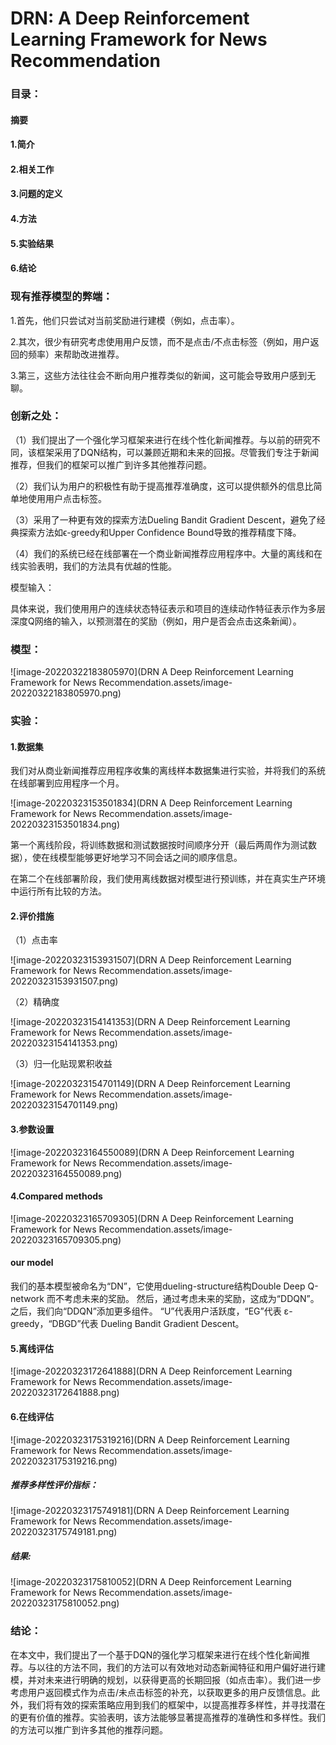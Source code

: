# DRN: A Deep Reinforcement Learning Framework for News Recommendation

### 目录：

#### 摘要

#### 1.简介

#### 2.相关工作

#### 3.问题的定义

#### 4.方法

#### 5.实验结果

#### 6.结论

### 现有推荐模型的弊端：

1.首先，他们只尝试对当前奖励进行建模（例如，点击率）。

2.其次，很少有研究考虑使用用户反馈，而不是点击/不点击标签（例如，用户返回的频率）来帮助改进推荐。

3.第三，这些方法往往会不断向用户推荐类似的新闻，这可能会导致用户感到无聊。

### 创新之处：

（1）我们提出了一个强化学习框架来进行在线个性化新闻推荐。与以前的研究不同，该框架采用了DQN结构，可以兼顾近期和未来的回报。尽管我们专注于新闻推荐，但我们的框架可以推广到许多其他推荐问题。

（2）我们认为用户的积极性有助于提高推荐准确度，这可以提供额外的信息比简单地使用用户点击标签。

（3）采用了一种更有效的探索方法Dueling Bandit Gradient Descent，避免了经典探索方法如ϵ-greedy和Upper Confidence Bound导致的推荐精度下降。

（4）我们的系统已经在线部署在一个商业新闻推荐应用程序中。大量的离线和在线实验表明，我们的方法具有优越的性能。



模型输入：

具体来说，我们使用用户的连续状态特征表示和项目的连续动作特征表示作为多层深度Q网络的输入，以预测潜在的奖励（例如，用户是否会点击这条新闻）。

### 模型：

![image-20220322183805970](DRN A Deep Reinforcement Learning Framework for News Recommendation.assets/image-20220322183805970.png)

### 实验：

#### 1.数据集

我们对从商业新闻推荐应用程序收集的离线样本数据集进行实验，并将我们的系统在线部署到应用程序一个月。

![image-20220323153501834](DRN A Deep Reinforcement Learning Framework for News Recommendation.assets/image-20220323153501834.png)

第一个离线阶段，将训练数据和测试数据按时间顺序分开（最后两周作为测试数据），使在线模型能够更好地学习不同会话之间的顺序信息。

在第二个在线部署阶段，我们使用离线数据对模型进行预训练，并在真实生产环境中运行所有比较的方法。

#### 2.评价措施

（1）点击率

![image-20220323153931507](DRN A Deep Reinforcement Learning Framework for News Recommendation.assets/image-20220323153931507.png)

（2）精确度

![image-20220323154141353](DRN A Deep Reinforcement Learning Framework for News Recommendation.assets/image-20220323154141353.png)

（3）归一化贴现累积收益

![image-20220323154701149](DRN A Deep Reinforcement Learning Framework for News Recommendation.assets/image-20220323154701149.png)

#### 3.参数设置

![image-20220323164550089](DRN A Deep Reinforcement Learning Framework for News Recommendation.assets/image-20220323164550089.png)

#### 4.Compared methods

![image-20220323165709305](DRN A Deep Reinforcement Learning Framework for News Recommendation.assets/image-20220323165709305.png)

#### our model

我们的基本模型被命名为“DN”，它使用dueling-structure结构Double Deep Q-network 而不考虑未来的奖励。 然后，通过考虑未来的奖励，这成为“DDQN”。 之后，我们向“DDQN”添加更多组件。 “U”代表用户活跃度，“EG”代表 ε-greedy，“DBGD”代表 Dueling Bandit Gradient Descent。

#### 5.离线评估

![image-20220323172641888](DRN A Deep Reinforcement Learning Framework for News Recommendation.assets/image-20220323172641888.png)

#### 6.在线评估

![image-20220323175319216](DRN A Deep Reinforcement Learning Framework for News Recommendation.assets/image-20220323175319216.png)

##### 推荐多样性评价指标：

![image-20220323175749181](DRN A Deep Reinforcement Learning Framework for News Recommendation.assets/image-20220323175749181.png)

##### 结果:

![image-20220323175810052](DRN A Deep Reinforcement Learning Framework for News Recommendation.assets/image-20220323175810052.png)

### 结论：

在本文中，我们提出了一个基于DQN的强化学习框架来进行在线个性化新闻推荐。与以往的方法不同，我们的方法可以有效地对动态新闻特征和用户偏好进行建模，并对未来进行明确的规划，以获得更高的长期回报（如点击率）。我们进一步考虑用户返回模式作为点击/未点击标签的补充，以获取更多的用户反馈信息。此外，我们将有效的探索策略应用到我们的框架中，以提高推荐多样性，并寻找潜在的更有价值的推荐。实验表明，该方法能够显著提高推荐的准确性和多样性。我们的方法可以推广到许多其他的推荐问题。

